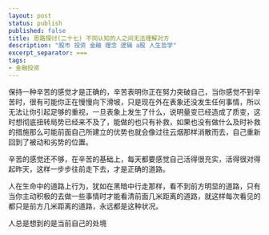 ```yaml
---
layout: post
status: publish
published: false
title: 思路探讨(二十七) 不同认知的人之间无法理解对方
description: "股市 投资 金融 理念 逻辑 a股 人生哲学"
excerpt_separator: ===
tags:
- 金融投资
---
```


保持一种辛苦的感觉才是正确的，辛苦表明你正在努力突破自己，当你感觉不到辛苦时，很有可能你正在慢慢向下滑坡，只是现在外在表象还没发生任何事情，所以无法让你引起足够的重视，一旦表象上发生了什么，说明量变已经造成了质变，这时想彻底扭转局势已经来不及了，能做的也只有补救，如果也没有做什么及时补救的措施那么可能前面自己所建立的优势也就会像过往云烟那样消散而去，自己重新回到了被动和劣势的位置。

辛苦的感觉还不够，在辛苦的基础上，每天都要感觉自己活得很充实，活得很对得起昨天，这样一步步往前走下去，才是正确的道路。

人在生命中的道路上行为，犹如在黑暗中行走那样，看不到前方明显的道路，只有当你主动积极的去做一些事情时才能看清前面几米距离的道路，就这样每次看见的都只是前方几米距离的道路，永远都是这种状况。


人总是想到的是当前自己的处境


